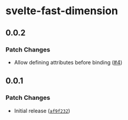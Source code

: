 # svelte-fast-dimension

## 0.0.2

### Patch Changes

- Allow defining attributes before binding ([#4](https://github.com/bluwy/svelte-fast-dimension/pull/4))

## 0.0.1

### Patch Changes

- Initial release ([`af9f232`](https://github.com/bluwy/svelte-fast-dimension/commit/af9f232b15dd18330eaae93985a372a618d1166b))
